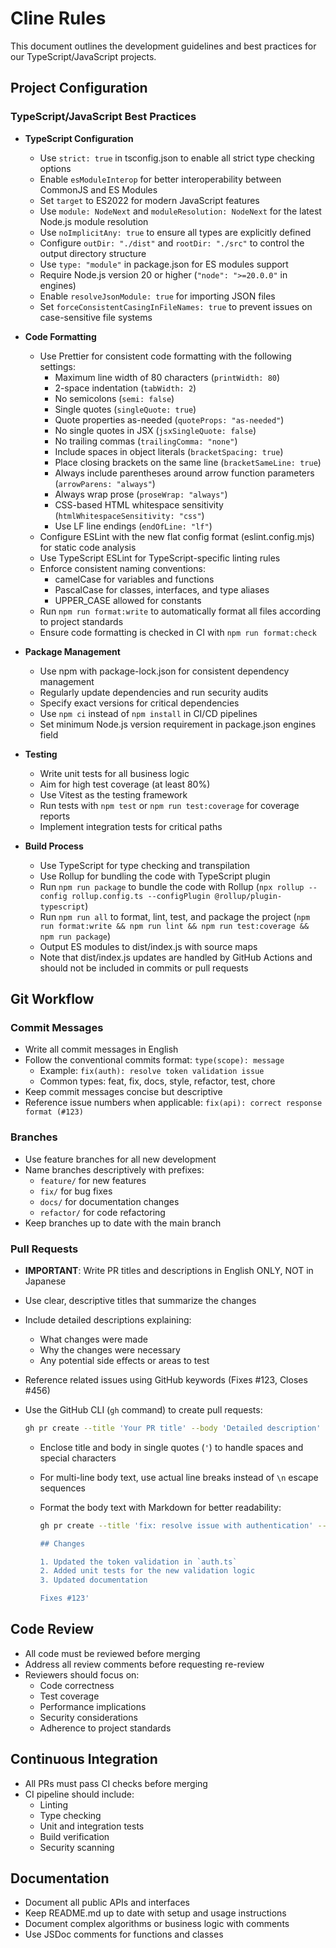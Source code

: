 # Cline Rules

This document outlines the development guidelines and best practices for our
TypeScript/JavaScript projects.

## Project Configuration

### TypeScript/JavaScript Best Practices

- **TypeScript Configuration**

  - Use `strict: true` in tsconfig.json to enable all strict type checking
    options
  - Enable `esModuleInterop` for better interoperability between CommonJS and ES
    Modules
  - Set `target` to ES2022 for modern JavaScript features
  - Use `module: NodeNext` and `moduleResolution: NodeNext` for the latest
    Node.js module resolution
  - Use `noImplicitAny: true` to ensure all types are explicitly defined
  - Configure `outDir: "./dist"` and `rootDir: "./src"` to control the output
    directory structure
  - Use `type: "module"` in package.json for ES modules support
  - Require Node.js version 20 or higher (`"node": ">=20.0.0"` in engines)
  - Enable `resolveJsonModule: true` for importing JSON files
  - Set `forceConsistentCasingInFileNames: true` to prevent issues on
    case-sensitive file systems

- **Code Formatting**

  - Use Prettier for consistent code formatting with the following settings:
    - Maximum line width of 80 characters (`printWidth: 80`)
    - 2-space indentation (`tabWidth: 2`)
    - No semicolons (`semi: false`)
    - Single quotes (`singleQuote: true`)
    - Quote properties as-needed (`quoteProps: "as-needed"`)
    - No single quotes in JSX (`jsxSingleQuote: false`)
    - No trailing commas (`trailingComma: "none"`)
    - Include spaces in object literals (`bracketSpacing: true`)
    - Place closing brackets on the same line (`bracketSameLine: true`)
    - Always include parentheses around arrow function parameters
      (`arrowParens: "always"`)
    - Always wrap prose (`proseWrap: "always"`)
    - CSS-based HTML whitespace sensitivity (`htmlWhitespaceSensitivity: "css"`)
    - Use LF line endings (`endOfLine: "lf"`)
  - Configure ESLint with the new flat config format (eslint.config.mjs) for
    static code analysis
  - Use TypeScript ESLint for TypeScript-specific linting rules
  - Enforce consistent naming conventions:
    - camelCase for variables and functions
    - PascalCase for classes, interfaces, and type aliases
    - UPPER_CASE allowed for constants
  - Run `npm run format:write` to automatically format all files according to
    project standards
  - Ensure code formatting is checked in CI with `npm run format:check`

- **Package Management**

  - Use npm with package-lock.json for consistent dependency management
  - Regularly update dependencies and run security audits
  - Specify exact versions for critical dependencies
  - Use `npm ci` instead of `npm install` in CI/CD pipelines
  - Set minimum Node.js version requirement in package.json engines field

- **Testing**

  - Write unit tests for all business logic
  - Aim for high test coverage (at least 80%)
  - Use Vitest as the testing framework
  - Run tests with `npm test` or `npm run test:coverage` for coverage reports
  - Implement integration tests for critical paths

- **Build Process**
  - Use TypeScript for type checking and transpilation
  - Use Rollup for bundling the code with TypeScript plugin
  - Run `npm run package` to bundle the code with Rollup
    (`npx rollup --config rollup.config.ts --configPlugin @rollup/plugin-typescript`)
  - Run `npm run all` to format, lint, test, and package the project
    (`npm run format:write && npm run lint && npm run test:coverage && npm run package`)
  - Output ES modules to dist/index.js with source maps
  - Note that dist/index.js updates are handled by GitHub Actions and should not
    be included in commits or pull requests

## Git Workflow

### Commit Messages

- Write all commit messages in English
- Follow the conventional commits format: `type(scope): message`
  - Example: `fix(auth): resolve token validation issue`
  - Common types: feat, fix, docs, style, refactor, test, chore
- Keep commit messages concise but descriptive
- Reference issue numbers when applicable:
  `fix(api): correct response format (#123)`

### Branches

- Use feature branches for all new development
- Name branches descriptively with prefixes:
  - `feature/` for new features
  - `fix/` for bug fixes
  - `docs/` for documentation changes
  - `refactor/` for code refactoring
- Keep branches up to date with the main branch

### Pull Requests

- **IMPORTANT**: Write PR titles and descriptions in English ONLY, NOT in
  Japanese
- Use clear, descriptive titles that summarize the changes
- Include detailed descriptions explaining:
  - What changes were made
  - Why the changes were necessary
  - Any potential side effects or areas to test
- Reference related issues using GitHub keywords (Fixes #123, Closes #456)
- Use the GitHub CLI (`gh` command) to create pull requests:

  ```bash
  gh pr create --title 'Your PR title' --body 'Detailed description' --base main
  ```

  - Enclose title and body in single quotes (`'`) to handle spaces and special
    characters
  - For multi-line body text, use actual line breaks instead of `\n` escape
    sequences
  - Format the body text with Markdown for better readability:

    ```bash
    gh pr create --title 'fix: resolve issue with authentication' --body 'Fixed the authentication issue by updating the token validation logic.

    ## Changes

    1. Updated the token validation in `auth.ts`
    2. Added unit tests for the new validation logic
    3. Updated documentation

    Fixes #123'
    ```

## Code Review

- All code must be reviewed before merging
- Address all review comments before requesting re-review
- Reviewers should focus on:
  - Code correctness
  - Test coverage
  - Performance implications
  - Security considerations
  - Adherence to project standards

## Continuous Integration

- All PRs must pass CI checks before merging
- CI pipeline should include:
  - Linting
  - Type checking
  - Unit and integration tests
  - Build verification
  - Security scanning

## Documentation

- Document all public APIs and interfaces
- Keep README.md up to date with setup and usage instructions
- Document complex algorithms or business logic with comments
- Use JSDoc comments for functions and classes
